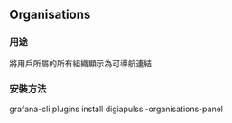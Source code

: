 ## Organisations
    
### 用途
將用戶所屬的所有組織顯示為可導航連結
    
### 安裝方法
grafana-cli plugins install digiapulssi-organisations-panel

